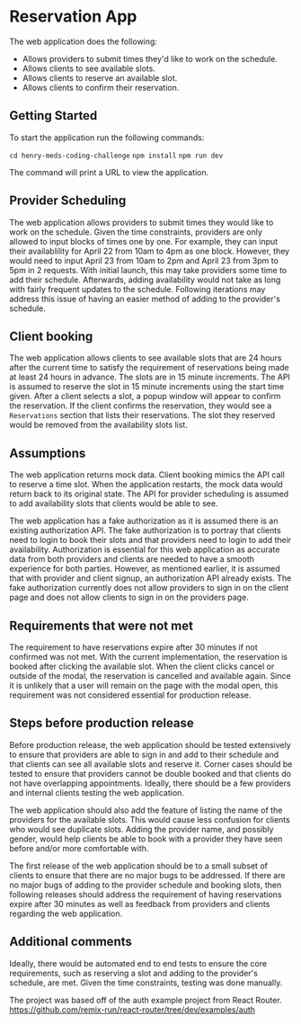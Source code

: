# Reservation App

The web application does the following:
  - Allows providers to submit times they'd like to work on the schedule.
  - Allows clients to see available slots.
  - Allows clients to reserve an available slot.
  - Allows clients to confirm their reservation.

## Getting Started

To start the application run the following commands:

`cd henry-meds-coding-challenge`
`npm install`
`npm run dev`

The command will print a URL to view the application.

## Provider Scheduling

The web application allows providers to submit times they would like to work on the schedule. Given the time constraints, providers are only allowed to input blocks of times one by one. For example, they can input their availablility for April 22 from 10am to 4pm as one block. However, they would need to input April 23 from 10am to 2pm and April 23 from 3pm to 5pm in 2 requests. With initial launch, this may take providers some time to add their schedule. Afterwards, adding availability would not take as long with fairly frequent updates to the schedule. Following iterations may address this issue of having an easier method of adding to the provider's schedule.

## Client booking

The web application allows clients to see available slots that are 24 hours after the current time to satisfy the requirement of reservations being made at least 24 hours in advance. The slots are in 15 minute increments. The API is assumed to reserve the slot in 15 minute increments using the start time given. After a client selects a slot, a popup window will appear to confirm the reservation. If the client confirms the reservation, they would see a `Reservations` section that lists their reservations. The slot they reserved would be removed from the availability slots list.

## Assumptions

The web application returns mock data. Client booking mimics the API call to reserve a time slot. When the application restarts, the mock data would return back to its original state. The API for provider scheduling is assumed to add availability slots that clients would be able to see. 

The web application has a fake authorization as it is assumed there is an existing authorization API. The fake authorization is to portray that clients need to login to book their slots and that providers need to login to add their availability. Authorization is essential for this web application as accurate data from both providers and clients are needed to have a smooth experience for both parties. However, as mentioned earlier, it is assumed that with provider and client signup, an authorization API already exists. The fake authorization currently does not allow providers to sign in on the client page and does not allow clients to sign in on the providers page.

## Requirements that were not met

The requirement to have reservations expire after 30 minutes if not confirmed was not met. With the current implementation, the reservation is booked after clicking the available slot. When the client clicks cancel or outside of the modal, the reservation is cancelled and available again. Since it is unlikely that a user will remain on the page with the modal open, this requirement was not considered essential for production release.

## Steps before production release

Before production release, the web application should be tested extensively to ensure that providers are able to sign in and add to their schedule and that clients can see all available slots and reserve it. Corner cases should be tested to ensure that providers cannot be double booked and that clients do not have overlapping appointments. Ideally, there should be a few providers and internal clients testing the web application.

The web application should also add the feature of listing the name of the providers for the available slots. This would cause less confusion for clients who would see duplicate slots. Adding the provider name, and possibly gender, would help clients be able to book with a provider they have seen before and/or more comfortable with.

The first release of the web application should be to a small subset of clients to ensure that there are no major bugs to be addressed. If there are no major bugs of adding to the provider schedule and booking slots, then following releases should address the requirement of having reservations expire after 30 minutes as well as feedback from providers and clients regarding the web application.

## Additional comments

Ideally, there would be automated end to end tests to ensure the core requirements, such as reserving a slot and adding to the provider's schedule, are met. Given the time constraints, testing was done manually.

The project was based off of the auth example project from React Router.
https://github.com/remix-run/react-router/tree/dev/examples/auth
